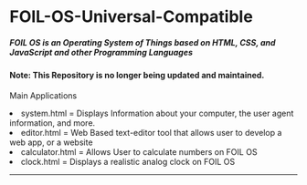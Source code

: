 # FOIL-OS-Universal-Compatible
<h5> FOIL OS is an Operating System of Things based on HTML, CSS, and JavaScript and other Programming Languages</h5>
<h4> Note: This Repository is no longer being updated and maintained. </h4>
<p> Main Applications</p>
<li> system.html =  Displays Information about your computer, the user agent information, and more.   </li>
<li> editor.html =  Web Based text-editor tool that allows user to develop a web app, or a website  </li>
<li> calculator.html = Allows User to calculate numbers on FOIL OS  </li>
<li> clock.html = Displays a realistic analog clock on FOIL OS  </li>


  
  
  
  __________________________________________________________________________________________________________________________

